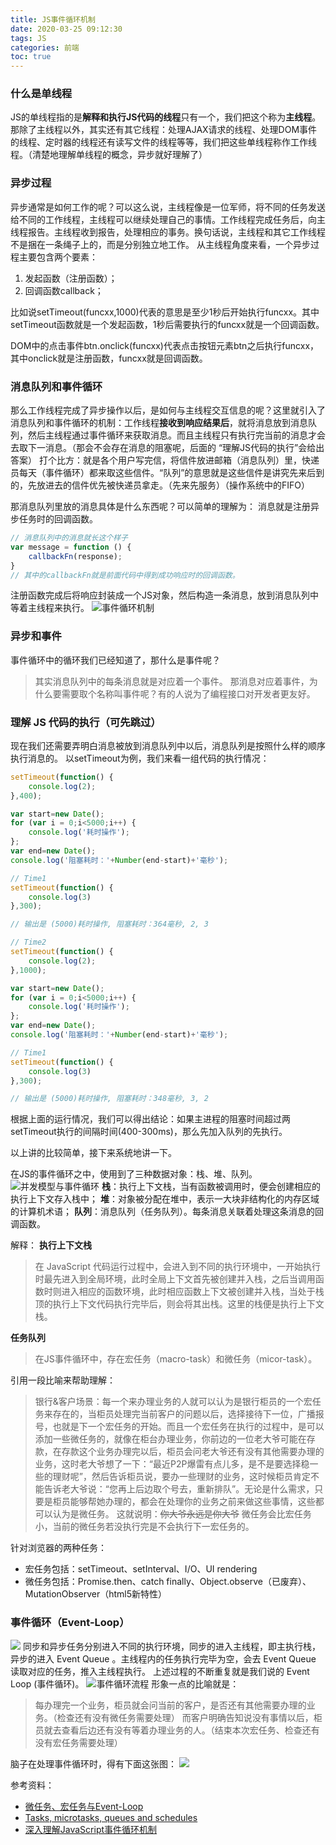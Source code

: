 ```yaml
---
title: JS事件循环机制
date: 2020-03-25 09:12:30
tags: JS
categories: 前端
toc: true
---
```


### 什么是单线程
JS的单线程指的是**解释和执行JS代码的线程**只有一个，我们把这个称为**主线程**。那除了主线程以外，其实还有其它线程：处理AJAX请求的线程、处理DOM事件的线程、定时器的线程还有读写文件的线程等等，我们把这些单线程称作工作线程。（清楚地理解单线程的概念，异步就好理解了）

### 异步过程
异步通常是如何工作的呢？可以这么说，主线程像是一位军师，将不同的任务发送给不同的工作线程，主线程可以继续处理自己的事情。工作线程完成任务后，向主线程报告。主线程收到报告，处理相应的事务。换句话说，主线程和其它工作线程不是捆在一条绳子上的，而是分别独立地工作。
从主线程角度来看，一个异步过程主要包含两个要素：
1. 发起函数（注册函数）；
2. 回调函数callback；

比如说setTimeout(funcxx,1000)代表的意思是至少1秒后开始执行funcxx。其中setTimeout函数就是一个发起函数，1秒后需要执行的funcxx就是一个回调函数。

DOM中的点击事件btn.onclick(funcxx)代表点击按钮元素btn之后执行funcxx，其中onclick就是注册函数，funcxx就是回调函数。

### 消息队列和事件循环
那么工作线程完成了异步操作以后，是如何与主线程交互信息的呢？这里就引入了消息队列和事件循环的机制：工作线程**接收到响应结果后**，就将消息放到消息队列，然后主线程通过事件循环来获取消息。而且主线程只有执行完当前的消息才会去取下一消息。（那会不会存在消息的阻塞呢，后面的 “理解JS代码的执行”会给出答案）
打个比方：就是各个用户写完信，将信件放进邮箱（消息队列）里，快递员每天（事件循环）都来取这些信件。“队列”的意思就是这些信件是讲究先来后到的，先放进去的信件优先被快递员拿走。（先来先服务）（操作系统中的FIFO）

那消息队列里放的消息具体是什么东西呢？可以简单的理解为：
消息就是注册异步任务时的回调函数。
```js
// 消息队列中的消息就长这个样子
var message = function () {
    callbackFn(response);
}
// 其中的callbackFn就是前面代码中得到成功响应时的回调函数。
```
注册函数完成后将响应封装成一个JS对象，然后构造一条消息，放到消息队列中等着主线程来执行。
![事件循环机制](https://raw.githubusercontent.com/codingbylch/Figure_bed_for_blog/master/img_for_blog/20200325102827.png)

### 异步和事件
事件循环中的循环我们已经知道了，那什么是事件呢？
> 其实消息队列中的每条消息就是对应着一个事件。
那消息对应着事件，为什么要需要取个名称叫事件呢？有的人说为了编程接口对开发者更友好。

### 理解 JS 代码的执行（可先跳过）
现在我们还需要弄明白消息被放到消息队列中以后，消息队列是按照什么样的顺序执行消息的。
以setTimeout为例，我们来看一组代码的执行情况：
```js
setTimeout(function() {
    console.log(2);
},400);

var start=new Date();
for (var i = 0;i<5000;i++) {
    console.log('耗时操作');
};
var end=new Date();
console.log('阻塞耗时：'+Number(end-start)+'毫秒');

// Time1
setTimeout(function() {
    console.log(3)
},300);

// 输出是 (5000)耗时操作, 阻塞耗时：364毫秒, 2, 3
```

```js
// Time2
setTimeout(function() {
    console.log(2);
},1000);

var start=new Date();
for (var i = 0;i<5000;i++) {
    console.log('耗时操作');
};
var end=new Date();
console.log('阻塞耗时：'+Number(end-start)+'毫秒');

// Time1
setTimeout(function() {
    console.log(3)
},300);

// 输出是 (5000)耗时操作, 阻塞耗时：348毫秒, 3, 2
```

根据上面的运行情况，我们可以得出结论：如果主进程的阻塞时间超过两setTimeout执行的间隔时间(400-300ms)，那么先加入队列的先执行。

以上讲的比较简单，接下来系统地讲一下。

在JS的事件循环之中，使用到了三种数据对象：栈、堆、队列。
![并发模型与事件循环](https://raw.githubusercontent.com/codingbylch/Figure_bed_for_blog/master/img_for_blog/20200325215624.png)
**栈**：执行上下文栈，当有函数被调用时，便会创建相应的执行上下文存入栈中；
**堆**：对象被分配在堆中，表示一大块非结构化的内存区域的计算机术语；
**队列**：消息队列（任务队列）。每条消息关联着处理这条消息的回调函数。

解释：
**执行上下文栈**
> 在 JavaScript 代码运行过程中，会进入到不同的执行环境中，一开始执行时最先进入到全局环境，此时全局上下文首先被创建并入栈，之后当调用函数时则进入相应的函数环境，此时相应函数上下文被创建并入栈，当处于栈顶的执行上下文代码执行完毕后，则会将其出栈。这里的栈便是执行上下文栈。

**任务队列**
> 在JS事件循环中，存在宏任务（macro-task）和微任务（micor-task）。

引用一段比喻来帮助理解：
> 银行&客户场景：每一个来办理业务的人就可以认为是银行柜员的一个宏任务来存在的，当柜员处理完当前客户的问题以后，选择接待下一位，广播报号，也就是下一个宏任务的开始。而且一个宏任务在执行的过程中，是可以添加一些微任务的，就像在柜台办理业务，你前边的一位老大爷可能在存款，在存款这个业务办理完以后，柜员会问老大爷还有没有其他需要办理的业务，这时老大爷想了一下：“最近P2P爆雷有点儿多，是不是要选择稳一些的理财呢”，然后告诉柜员说，要办一些理财的业务，这时候柜员肯定不能告诉老大爷说：“您再上后边取个号去，重新排队”。无论是什么需求，只要是柜员能够帮她办理的，都会在处理你的业务之前来做这些事情，这些都可以认为是微任务。
这就说明：~~你大爷永远是你大爷~~
微任务会比宏任务小，当前的微任务若没执行完是不会执行下一宏任务的。

针对浏览器的两种任务：
- 宏任务包括：setTimeout、setInterval、I/O、UI rendering
- 微任务包括：Promise.then、catch finally、Object.observe（已废弃）、MutationObserver（html5新特性）

### 事件循环（Event-Loop）
![](https://raw.githubusercontent.com/codingbylch/Figure_bed_for_blog/master/img_for_blog/20200325223732.png)
同步和异步任务分别进入不同的执行环境，同步的进入主线程，即主执行栈，异步的进入 Event Queue 。主线程内的任务执行完毕为空，会去 Event Queue 读取对应的任务，推入主线程执行。 上述过程的不断重复就是我们说的 Event Loop (事件循环)。
![事件循环流程](https://raw.githubusercontent.com/codingbylch/Figure_bed_for_blog/master/img_for_blog/20200325223844.png)
形象一点的比喻就是：
> 每办理完一个业务，柜员就会问当前的客户，是否还有其他需要办理的业务。（检查还有没有微任务需要处理）
而客户明确告知说没有事情以后，柜员就去查看后边还有没有等着办理业务的人。（结束本次宏任务、检查还有没有宏任务需要处理）

脑子在处理事件循环时，得有下面这张图：
![](https://raw.githubusercontent.com/codingbylch/Figure_bed_for_blog/master/img_for_blog/20200325232526.png)

参考资料：
- [微任务、宏任务与Event-Loop](https://www.cnblogs.com/jiasm/p/9482443.html)
- [Tasks, microtasks, queues and schedules](https://jakearchibald.com/2015/tasks-microtasks-queues-and-schedules/#level-1-bossfight)
- [深入理解JavaScript事件循环机制](https://www.cnblogs.com/yugege/p/9598265.html)